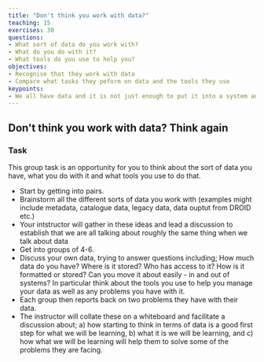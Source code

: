 ```yaml
---
title: "Don't think you work with data?"
teaching: 15
exercises: 30
questions:
- What sort of data do you work with? 
- What do you do with it? 
- What tools do you use to help you?
objectives:
- Recognise that they work with data
- Compare what tasks they peform on data and the tools they use
keypoints:
- We all have data and it is not just enough to put it into a system and forget about it
---
```


## Don't think you work with data? Think again

### Task

This group task is an opportunity for you to think about the sort of data you have, what you do with it and what tools you use to do that.

- Start by getting into pairs.
- Brainstorm all the different sorts of data you work with (examples might include metadata, catalogue data, legacy data, data ouptut from DROID etc.)
- Your intstructor will gather in these ideas and lead a discussion to establish that we are all talking about roughly the same thing when we talk about data
- Get into groups of 4-6. 
- Discuss your own data, trying to answer questions including; How much data do you have? Where is it stored? Who has access to it? How is it formatted or stored? Can you move it about easily - in and out of systems? In particular think about the tools you use to help you manage your data as well as any problems you have with it.
- Each group then reports back on two problems they have with their data.
- The instructor will collate these on a whiteboard and facilitate a discussion about; a) how starting to think in terms of data is a good first step for what we will be learning, b) what it is we will be learning, and c) how what we will be learning will help them to solve some of the problems they are facing.
